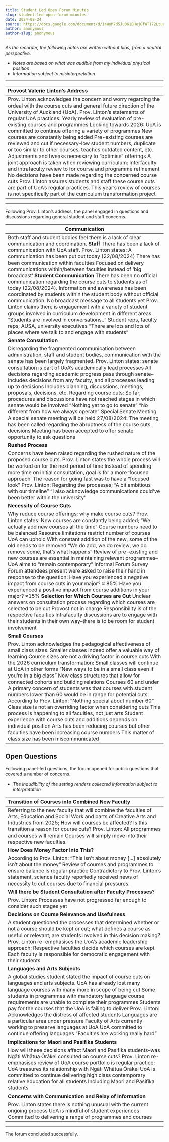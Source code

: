 ```yaml
---
title: Student Led Open Forum Minutes
slug: student-led-open-forum-minutes
date: 2024-08-24
source: https://docs.google.com/document/d/1aWoM7d5Ju061BHejOfWT172LtuaWtFxW9-A2-YxX6ro/edit
author: anonymous
author-slug: anonymous
---
```

*As the recorder, the following notes are written without bias, from a neutral perspective.*

- *Notes are based on what was audible from my individual physical position*  
- *Information subject to misinterpretation*

---

| Provost Valerie Linton’s Address                                                                                                                                                                                                                                                                                                                                                                                                                                                                                                                                                                                                                                                                                                                                                                                                                                                                                                                                                                                              |
| :---------------------------------------------------------------------------------------------------------------------------------------------------------------------------------------------------------------------------------------------------------------------------------------------------------------------------------------------------------------------------------------------------------------------------------------------------------------------------------------------------------------------------------------------------------------------------------------------------------------------------------------------------------------------------------------------------------------------------------------------------------------------------------------------------------------------------------------------------------------------------------------------------------------------------------------------------------------------------------------------------------------------------- |
| Prov. Linton acknowledges the concern and worry regarding the ordeal with the course cuts and general future direction of the University of Auckland (UoA). Prov. Linton’s statements of regular UoA practices: Yearly review of evaluation of pre-existing courses and programmes Looking towards 2026: UoA is committed to continue offering a variety of programmes New courses are constantly being added Pre-existing courses are reviewed and cut if necessary–low student numbers, duplicate or too similar to other courses, teaches outdated content, etc. Adjustments and tweaks necessary to “optimise” offerings A joint approach is taken when reviewing curriculum: Interfaculty and intrafaculty review to for course and programme refinement No decisions have been made regarding the concerned course cuts  Prov. Linton assures students and staff these course cuts are part of UoA’s regular practices. This year’s review of courses is not specifically part of the curriculum transformation project |

---

Following Prov. Linton’s address, the panel engaged in questions and discussions regarding general student and staff concerns.

| Communication                                                                                                                                                                                                                                                                                                                                                                                                                                                                                                                                                                                                                                                                                                                                                                                                                                                                                                                                                                                                                                                                                                                        |
| ------------------------------------------------------------------------------------------------------------------------------------------------------------------------------------------------------------------------------------------------------------------------------------------------------------------------------------------------------------------------------------------------------------------------------------------------------------------------------------------------------------------------------------------------------------------------------------------------------------------------------------------------------------------------------------------------------------------------------------------------------------------------------------------------------------------------------------------------------------------------------------------------------------------------------------------------------------------------------------------------------------------------------------------------------------------------------------------------------------------------------------ |
| Both staff and student bodies feel there is a lack of clear communication and coordination.  **Staff** There has been a lack of communication with UoA staff. Prov. Linton states: A communication has been put out today (22/08/2024) There has been communication within faculties Focused on delivery communications within/between faculties instead of ‘big broadcast’ **Student Communication** There has been no official communication regarding the course cuts to students as of today (22/08/2024). Information and awareness has been coordinated by students within the student body without official communication. No broadcast message to all students yet Prov. Linton claims there is engagement with a variety of student groups involved in curriculum development in different areas. “Students are involved in conversations..” Student reps, faculty reps, AUSA, university executives “There are lots and lots of places where we talk to and engage with students”                                                                                                                                          |
| **Senate Consultation**                                                                                                                                                                                                                                                                                                                                                                                                                                                                                                                                                                                                                                                                                                                                                                                                                                                                                                                                                                                                                                                                                                              |
| Disregarding the fragmented communication between administration, staff and student bodies, communication with the senate has been largely fragmented. Prov. Linton states: senate consultation is part of UoA’s academically lead processes All decisions regarding academic progress pass through senate–includes decisions from any faculty, and all processes leading up to decisions Includes planning, discussions, meetings, proposals, decisions, etc. Regarding course cuts: So far, procedures and discussions have not reached stages in which senate would be involved “Nothing yet to go to senate”  “No different from how we always operate” Special Senate Meeting A special senate meeting will be held 27/08/2024: The meeting has been called regarding the abruptness of the course cuts decisions Meeting has been accepted to offer senate opportunity to ask questions                                                                                                                                                                                                                                        |
| **Rushed Process**                                                                                                                                                                                                                                                                                                                                                                                                                                                                                                                                                                                                                                                                                                                                                                                                                                                                                                                                                                                                                                                                                                                   |
| Concerns have been raised regarding the rushed nature of the proposed course cuts. Prov. Linton states the whole process will be worked on for the next period of time Instead of spending more time on initial consultation, goal is for a more ‘focused approach’ The reason for going fast was to have a “focused look” Prov. Linton:  Regarding the processes; “A bit ambitious with our timeline” “I also acknowledge communications could’ve been better within the university”                                                                                                                                                                                                                                                                                                                                                                                                                                                                                                                                                                                                                                                |
| **Necessity of Course Cuts**                                                                                                                                                                                                                                                                                                                                                                                                                                                                                                                                                                                                                                                                                                                                                                                                                                                                                                                                                                                                                                                                                                         |
| Why reduce course offerings; why make course cuts? Prov. Linton states: New courses are constantly being added; “We actually add new courses all the time” Course numbers need to be balanced Resource limitations restrict number of courses UoA can uphold With constant addition of the new, some of the old needs to be removed “We do add, we do review, we do remove some, that’s what happens” Review of pre-existing and new courses are essential in maintaining relevant programmes–UoA aims to “remain contemporary” Informal Forum Survey Forum attendees present were asked to raise their hand in response to the question:  Have you experienced a negative impact from course cuts in your major? ≈ 85% Have you experienced a positive impact from course additions in your major? ≈15%  **Selection for Which Courses are Cut** Unclear answers on consultation process regarding which courses are selected to be cut Provost not in charge Responsibility is of the respective faculties Intrafaculty discussions are to engage with their students in their own way–there is to be room for student involvement |
| **Small Courses**                                                                                                                                                                                                                                                                                                                                                                                                                                                                                                                                                                                                                                                                                                                                                                                                                                                                                                                                                                                                                                                                                                                    |
| Prov. Linton acknowledges the pedagogical effectiveness of small class sizes.  Smaller classes indeed offer a valuable way of learning Course sizes are not a driving factor in course cuts With the 2026 curriculum transformation: Small classes will continue at UoA in other forms “New ways to be in a small class even if you’re in a big class” New class structures that allow for connected cohorts and building relations  Courses 60 and under A primary concern of students was that courses with student numbers lower than 60 would be in range for potential cuts. According to Prov. Linton: “Nothing special about number 60” Class size is not an overriding factor when considering cuts This process is happening to all faculties, not just arts Student experience with course cuts and additions depends on individual position Arts has been reducing courses but other faculties have been increasing course numbers This matter of class size has been miscommunicated                                                                                                                                     |

**Open Questions**  
---

Following panel-led questions, the forum opened for public questions that covered a number of concerns. 

- *The inaudibility of the setting renders collected information subject to interpretation*

| Transition of Courses into Combined New Faculty                                                                                                                                                                                                                                                                                                                                                                                                                                                                                                                                                                        |
| :--------------------------------------------------------------------------------------------------------------------------------------------------------------------------------------------------------------------------------------------------------------------------------------------------------------------------------------------------------------------------------------------------------------------------------------------------------------------------------------------------------------------------------------------------------------------------------------------------------------------- |
| Referring to the new faculty that will combine the faculties of Arts, Education and Social Work and parts of Creative Arts and Industries from 2025; How will courses be affected? Is this transition a reason for course cuts? Prov. Linton: All programmes and courses will remain  Courses will simply move into their respective new faculties.                                                                                                                                                                                                                                                                    |
| **How Does Money Factor Into This?**                                                                                                                                                                                                                                                                                                                                                                                                                                                                                                                                                                                   |
| According to Prov. Linton: “This isn’t about money \[...\] absolutely isn’t about the money” Review of courses and programmes to ensure balance is regular practice Contradictory to Prov. Linton’s statement, science faculty reportedly received news of necessity to cut courses due to financial pressures.                                                                                                                                                                                                                                                                                                        |
| **Will there be Student Consultation after Faculty Processes**?                                                                                                                                                                                                                                                                                                                                                                                                                                                                                                                                                        |
| Prov. Linton: Processes have not progressed far enough to consider such stages yet                                                                                                                                                                                                                                                                                                                                                                                                                                                                                                                                     |
| **Decisions on Course Relevance and Usefulness**                                                                                                                                                                                                                                                                                                                                                                                                                                                                                                                                                                       |
| A student questioned the processes that determined whether or not a course should be kept or cut; what defines a course as useful or relevant; are students involved in this decision making? Prov. Linton re-emphasises the UoA’s academic leadership approach: Respective faculties decide which courses are kept Each faculty is responsible for democratic engagement with their students                                                                                                                                                                                                                          |
| **Languages and Arts Subjects**                                                                                                                                                                                                                                                                                                                                                                                                                                                                                                                                                                                        |
| A global studies student stated the impact of course cuts on languages and arts subjects.  UoA has already lost many language courses with many more in scope of being cut Some students in programmes with mandatory language course requirements are unable to complete their programmes Students pay for the courses that the UoA is failing to deliver Prov. Linton: Acknowledges the distress of affected students Languages are a particular area under pressure Faculty of Arts currently working to preserve languages at UoA UoA committed to continue offering languages “Faculties are working really hard” |
| **Implications for Maori and Pasifika Students**                                                                                                                                                                                                                                                                                                                                                                                                                                                                                                                                                                       |
| How will these decisions affect Maori and Pasifika students–was Ngāti Whātua Ōrākei consulted on course cuts? Prov. Linton re-emphasises review of UoA course portfolio is regular practice; UoA treasures its relationship with Ngāti Whātua Ōrākei UoA is committed to continue delivering high class contemporary relative education for all students  Including Maori and Pasifika students                                                                                                                                                                                                                        |
| **Concerns with Communication and Relay of Information**                                                                                                                                                                                                                                                                                                                                                                                                                                                                                                                                                               |
| Prov. Linton states there is nothing unusual with the current ongoing process UoA is mindful of student experiences Committed to delivering a range of programmes and courses                                                                                                                                                                                                                                                                                                                                                                                                                                          |

---

The forum concluded successfully.